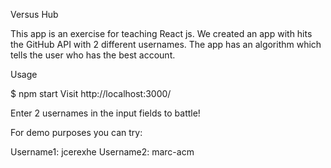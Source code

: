 Versus Hub

This app is an exercise for teaching React js. We created an app with hits the GitHub API with 2 different usernames. The app has an algorithm which tells the user who has the best account.

Usage

$ npm start
Visit http://localhost:3000/

Enter 2 usernames in the input fields to battle!

For demo purposes you can try:

Username1: jcerexhe Username2: marc-acm
